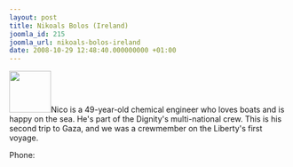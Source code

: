 ```yaml
---
layout: post
title: Nikoals Bolos (Ireland)
joomla_id: 215
joomla_url: nikoals-bolos-ireland
date: 2008-10-29 12:48:40.000000000 +01:00
---
```

<img src="http://www.freegaza.org/uploads/passengers/" width="75" />Nico is a 49-year-old chemical engineer who loves boats and is happy on the sea. He\'s part of the Dignity\'s multi-national crew. This is his second trip to Gaza, and we was a crewmember on the Liberty\'s first voyage.<br /><p><a href=""></a></p><p>Phone:</p>
